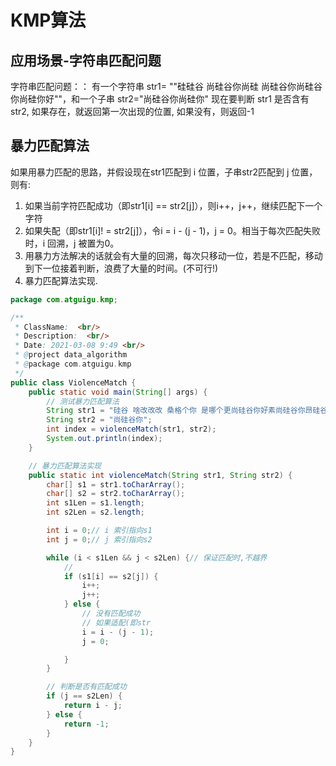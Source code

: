 
# KMP算法


## 应用场景-字符串匹配问题

字符串匹配问题：：
有一个字符串 str1= ""硅硅谷 尚硅谷你尚硅 尚硅谷你尚硅谷你尚硅你好""，和一个子串 str2="尚硅谷你尚硅你"
现在要判断 str1 是否含有 str2, 如果存在，就返回第一次出现的位置, 如果没有，则返回-1


## 暴力匹配算法

如果用暴力匹配的思路，并假设现在str1匹配到 i 位置，子串str2匹配到 j 位置，则有:

1. 如果当前字符匹配成功（即str1[i] == str2[j]），则i++，j++，继续匹配下一个字符
1. 如果失配（即str1[i]! = str2[j]），令i = i - (j - 1)，j = 0。相当于每次匹配失败时，i 回溯，j 被置为0。
1. 用暴力方法解决的话就会有大量的回溯，每次只移动一位，若是不匹配，移动到下一位接着判断，浪费了大量的时间。(不可行!)
1. 暴力匹配算法实现.



```java
package com.atguigu.kmp;

/**
 * ClassName:  <br/>
 * Description:  <br/>
 * Date: 2021-03-08 9:49 <br/>
 * @project data_algorithm
 * @package com.atguigu.kmp
 */
public class ViolenceMatch {
    public static void main(String[] args) {
        // 测试暴力匹配算法
        String str1 = "硅谷 啥改改改 桑格个你 是哪个更尚硅谷你好素尚硅谷你昂硅谷阿森的";
        String str2 = "尚硅谷你";
        int index = violenceMatch(str1, str2);
        System.out.println(index);
    }

    // 暴力匹配算法实现
    public static int violenceMatch(String str1, String str2) {
        char[] s1 = str1.toCharArray();
        char[] s2 = str2.toCharArray();
        int s1Len = s1.length;
        int s2Len = s2.length;

        int i = 0;// i 索引指向s1
        int j = 0;// j 索引指向s2

        while (i < s1Len && j < s2Len) {// 保证匹配时,不越界
            //
            if (s1[i] == s2[j]) {
                i++;
                j++;
            } else {
                // 没有匹配成功
                // 如果适配(即str
                i = i - (j - 1);
                j = 0;

            }
        }

        // 判断是否有匹配成功
        if (j == s2Len) {
            return i - j;
        } else {
            return -1;
        }
    }
}
```

